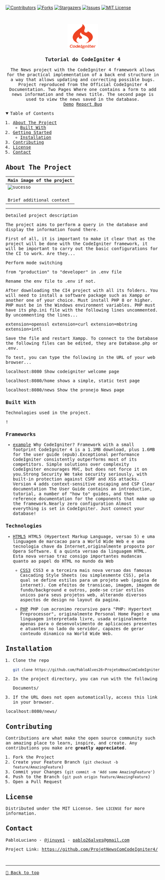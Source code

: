 [![Contributors][contributors-shield]][contributors-url]
[![Forks][forks-shield]][forks-url]
[![Stargazers][stars-shield]][stars-url]
[![Issues][issues-shield]][issues-url]
[![MIT License][license-shield]][license-url]


<!-- 

CTRL + H

Find    -> <https://pabloalves26.github.io/portfoliopro/>
Replace -> Repo name   [e.g. Portfolio]


Find    -> <PORT>
Replace -> Port number [e.g. 4321]

-->

<!-- PROJECT LOGO -->
<br />
<samp>
<p align="center">
  <a href="https://github.com/PabloAlves26/<ProjetoNewsComCodeIgniter4>">
    <img src="./public/assets/logo.svg" alt="Logo" width="100" height="80">
  </a>

  <h3 align="center" id="bio">Tutorial do CodeIgniter 4</h3>

  <p align="center">
    The News project with the CodeIgniter 4 framework allows for the practical implementation of a back end structure in a way that allows updating and correcting possible bugs. Project reproduced from the Official CodeIgniter 4 Documentation. 
    Two Pages Where one contains a form to add news information and the news title. The second page is used to view the news saved in the database.
    <br />
    <a href="#">Demo</a>
    <a href="https://github.com/PabloAlves26/<ProjetoNewsComCodeIgniter4>/issues">Report Bug</a>
  </p>
</p>

<!-- TABLE OF CONTENTS -->
<details open="open">
  <summary>Table of Contents</summary>
  <ol>
    <li>
      <a href="#about-the-project">About The Project</a>
      <ul>
        <li><a href="#built-with">Built With</a></li>
      </ul>
    </li>
    <li>
      <a href="#getting-started">Getting Started</a>
      <ul>
        <li><a href="#installation">Installation</a></li>
      </ul>
    </li>
    <li><a href="#contributing">Contributing</a></li>
    <li><a href="#license">License</a></li>
    <li><a href="#contact">Contact</a></li>
  </ol>
</details>

<!-- ABOUT THE PROJECT -->

## About The Project

| Main image of the project                     |
| ------------------------------------------------ |
| <img src="./public/assets/sucesso.png" alt="sucesso" width="100" height="80">   |
| <br>                                               |
| Brief additional context                         |

<hr>

Detailed project description

The project aims to perform a query in the database and display the information found there.

First of all, it is important to make it clear that as the project will be done with the CodeIgniter framework, it will be important to carry out the basic configurations for the CI to work.
Are they...

Perform mode switching

from "production" to "developer" in .env file

Rename the env file to .env if not.

After downloading the CI4 project with all its folders. You will need to install a software package such as Xampp or another one of your choice. Must install PHP 8 or higher.
PHP must be in the Windows environment variables.
PHP must have its php.ini file
with the following lines uncommented.
By uncommenting the lines...

extension=openssl
extension=curl
extension=mbstring
extension=intl

Save the file and restart Xampp.
To connect to the Database the following files can be edited, they are Database.php or .env.

To test, you can type the following in the URL of your web browser...

localhost:8080
Show codeigniter welcome page

localhost:8080/home
shows a simple, static test page

localhost:8080/news
Show the pronejo News page

### Built With

Technologies used in the project.

!<!--### Libraries-->

 <!--[example.js](https://example.js)
  Brief description explaining what the library does-->

<!-- - [example2.js](https://example2.js)
  Brief description explaining what the library does -->

### Frameworks

- [example](https://www.codeigniter.com/user_guide/intro/index.html)
  Why CodeIgniter?
Framework with a small footprint
CodeIgniter 4 is a 1.1MB download, plus 1.6MB for the user guide (epub).Exceptional performance
CodeIgniter consistently outperforms most of its competitors.
Simple solutions over complexity
CodeIgniter encourages MVC, but does not force it on you.Strong Security
We take security seriously, with built-in protection against CSRF and XSS attacks. Version 4 adds context-sensitive escaping and CSP
Clear documentation
The User Guide contains an introduction, tutorial, a number of "how to" guides, and then reference documentation for the components that make up the framework.Nearly zero configuration
Almost everything is set in CodeIgniter. Just connect your database!

<!--- [example](https://example.com/)
  Brief description explaining what the framework does -->

<!--### Plugins

 [@example](https://example.com/)
  Brief description explaining what the plugin does -->

### Technologies

- [HTML5](https://www.w3.org/TR/2014/REC-html5-20141028/)
HTML5 (Hypertext Markup Language, versao 5) e uma linguagem de marcacao para a World Wide Web e e uma tecnologia chave da Internet,originalmente proposto por Opera Software. E a quinta versao da linguagem HTML. Esta nova versao traz consigo importantes mudancas quanto ao papel do HTML no mundo da Web

  - [CSS3](https://www.w3.org/TR/2001/WD-css3-roadmap-20010523/)
CSS3 e a terceira mais nova versao das famosas Cascading Style Sheets (ou simplesmente CSS), pela qual se define estilos para um projeto web (pagina de internet). Com efeitos de transicao, imagem, imagem de fundo/background e outros, pode-se criar estilos unicos para seus projetos web, alterando diversos aspectos de design no layout da pagina.

  - [PHP](https://www.php.net/)
PHP (um acronimo recursivo para "PHP: Hypertext Preprocessor", originalmente Personal Home Page) e uma linguagem interpretada livre, usada originalmente apenas para o desenvolvimento de aplicacoes presentes e atuantes no lado do servidor, capazes de gerar conteudo dinamico na World Wide Web.

<!--### Other things (if necessary)-->

<!-- GETTING STARTED -->

## Installation

1. Clone the repo

   ```sh
   git clone https://github.com/PabloAlves26<ProjetoNewsComCodeIgniter4>.git
   ```

<!--2. Install dependencies (you can use npm, pnpm, yarn or anything else)

   ```sh
   pnpm i
   ```-->

2. In the project directory, you can run with the following

   Documents/

3. If the URL does not open automatically, access this link in your browser.

  localhost:8080/news/

<!--4. To access on your smartphone, use the same network and replace `localhost` with the machine address. `e.g. http://10.0.0.38:<PORT>`

   ```
     IPv4 Address: 10.0.0.38
     Port: <PORT>
     Access URL: http://10.0.0.38:<PORT>
   ``` -->

   <!-- CONTRIBUTING -->

## Contributing

Contributions are what make the open source community such an amazing place to learn, inspire, and create. Any contributions you make are **greatly appreciated**.

1. Fork the Project
2. Create your Feature Branch (`git checkout -b feature/AmazingFeature`)
3. Commit your Changes (`git commit -m 'Add some AmazingFeature'`)
4. Push to the Branch (`git push origin feature/AmazingFeature`)
5. Open a Pull Request

<!-- LICENSE -->

## License

Distributed under the MIT License. See `LICENSE` for more information.

<!-- CONTACT -->

## Contact

PabloLuciano - [@jinuye1](https://pabloalves26.github.io/portfoliopro/) - pablo26alves@gmail.com

Project Link: [https://github.com/ProjetNewsComCodeIgniter4/<ProjetoNewsComCodeIgniter4>](https://github.com/PabloAlves26/<ProjetoNewsComCodeIgniter4>) <br>

<!-- MARKDOWN LINKS & IMAGES -->
<!-- https://www.markdownguide.org/basic-syntax/#reference-style-links -->

[contributors-shield]: https://img.shields.io/github/contributors/PabloAlves26/<https://pabloalves26.github.io/portfoliopro/>.svg?style=for-the-badge
[contributors-url]: https://github.com/PabloAlves26/<https://pabloalves26.github.io/portfoliopro/>/graphs/contributors
[forks-shield]: https://img.shields.io/github/forks/PabloAlves26/<https://pabloalves26.github.io/portfoliopro/>.svg?style=for-the-badge
[forks-url]: https://github.com/PabloAlves26/<https://pabloalves26.github.io/portfoliopro/>/network/members
[stars-shield]: https://img.shields.io/github/stars/PabloAlves26/<https://pabloalves26.github.io/portfoliopro/>.svg?style=for-the-badge
[stars-url]: https://github.com/PabloAlves26/<https://pabloalves26.github.io/portfoliopro/>/stargazers
[issues-shield]: https://img.shields.io/github/issues/PabloAlves26/<https://pabloalves26.github.io/portfoliopro/>.svg?style=for-the-badge
[issues-url]: https://github.com/PabloAlves26/<https://pabloalves26.github.io/portfoliopro/>/issues
[license-shield]: https://img.shields.io/github/license/PabloAlves26/<https://pabloalves26.github.io/portfoliopro/>.svg?style=for-the-badge
[license-url]: https://github.com/PabloAlves26/<https://pabloalves26.github.io/portfoliopro/>/blob/master/LICENSE
[license-url]: https://github.com/PabloAlves26/<https://pabloalves26.github.io/portfoliopro/>/blob/master/LICENSE.txt
[project-screenshot]: ./public/screenshots/preview.png
[project-link]: https://example.vercel.app

<br><hr>
[🔼 Back to top](#project-name)
